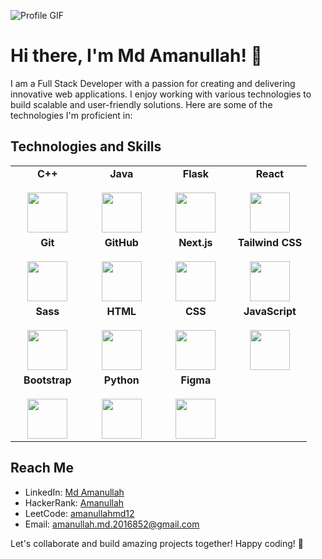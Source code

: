 <!-- Add your profile GIF description here -->
<!-- You can use this format for your GIF: ![Profile GIF](url-to-your-gif) -->
<!-- Example: ![Profile GIF](https://example.com/your-gif.gif) -->
<!-- Or you can use the gif you provided earlier: -->
![Profile GIF](./gif.gif)

# Hi there, I'm Md Amanullah! 👋

I am a Full Stack Developer with a passion for creating and delivering innovative web applications. I enjoy working with various technologies to build scalable and user-friendly solutions. Here are some of the technologies I'm proficient in:

## Technologies and Skills

<table>
  <tbody>
    <tr valign="top">
      <td width="25%" align="center">
        <b>C++</b><br><br>
        <img height="64px" src="https://cdn.svgporn.com/logos/c-plusplus.svg">
      </td>
      <td width="25%" align="center">
        <b>Java</b><br><br>
        <img height="64px" src="https://cdn.svgporn.com/logos/java.svg">
      </td>
      <td width="25%" align="center">
        <b>Flask</b><br><br>
        <img height="64px" src="https://cdn.svgporn.com/logos/flask.svg">
      </td>
      <td width="25%" align="center">
        <b>React</b><br><br>
        <img height="64px" src="https://cdn.svgporn.com/logos/react.svg">
      </td>
    </tr>
    <tr valign="top">
      <td width="25%" align="center">
        <b>Git</b><br><br>
        <img height="64px" src="https://cdn.svgporn.com/logos/git-icon.svg">
      </td>
      <td width="25%" align="center">
        <b>GitHub</b><br><br>
        <img height="64px" src="https://cdn.svgporn.com/logos/github-icon.svg">
      </td>
      <td width="25%" align="center">
        <b>Next.js</b><br><br>
        <img height="64px" src="https://cdn.svgporn.com/logos/nextjs.svg">
      </td>
      <td width="25%" align="center">
        <b>Tailwind CSS</b><br><br>
        <img height="64px" src="https://cdn.svgporn.com/logos/tailwindcss-icon.svg">
      </td>
    </tr>
    <tr valign="top">
      <td width="25%" align="center">
        <b>Sass</b><br><br>
        <img height="64px" src="https://cdn.svgporn.com/logos/sass.svg">
      </td>
      <td width="25%" align="center">
        <b>HTML</b><br><br>
        <img height="64px" src="https://cdn.svgporn.com/logos/html-5.svg">
      </td>
      <td width="25%" align="center">
        <b>CSS</b><br><br>
        <img height="64px" src="https://cdn.svgporn.com/logos/css-3.svg">
      </td>
      <td width="25%" align="center">
        <b>JavaScript</b><br><br>
        <img height="64px" src="https://cdn.svgporn.com/logos/javascript.svg">
      </td>
    </tr>
    <tr valign="top">
      <td width="25%" align="center">
        <b>Bootstrap</b><br><br>
        <img height="64px" src="https://cdn.svgporn.com/logos/bootstrap.svg">
      </td>
      <td width="25%" align="center">
        <b>Python</b><br><br>
        <img height="64px" src="https://cdn.svgporn.com/logos/python.svg">
      </td>
      <td width="25%" align="center">
        <b>Figma</b><br><br>
        <img height="64px" src="https://cdn.svgporn.com/logos/figma.svg">
      </td>
      <td width="25%" align="center">
        <!-- You can add more technologies here if needed -->
      </td>
    </tr>
  </tbody>
</table>

## Reach Me

- LinkedIn: [Md Amanullah](https://www.linkedin.com/in/md-amanullah-6ba173219/)
- HackerRank: [Amanullah](https://www.hackerrank.com/amanullah_md_201)
- LeetCode: [amanullahmd12](https://leetcode.com/amanullahmd12/)
- Email: amanullah.md.2016852@gmail.com

Let's collaborate and build amazing projects together! Happy coding! 🚀
